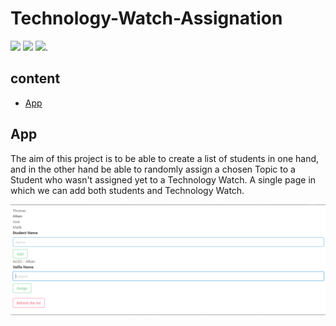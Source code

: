 # Technology-Watch-Assignation
![](https://img.shields.io/badge/javaScript-gray?logo=javaScript)
![](https://img.shields.io/badge/HTML-gray?logo=HTML5)
![](https://img.shields.io/badge/Bootstrap_vue-gray?logo=Bootstrap).

## content
* [App](#app)

## App
The aim of this project is to be able to create a list of students in one hand, and in the other hand be able to randomly assign a chosen Topic to a Student who wasn't assigned yet to a Technology Watch. A single page in which we can add both students and Technology Watch.

![Test Image 4](https://github.com/mowafag-omer/Technology-Watch-Assignation/blob/master/Capture.PNG)
